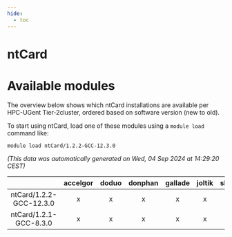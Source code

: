 ```yaml
---
hide:
  - toc
---
```


ntCard
======

# Available modules


The overview below shows which ntCard installations are available per HPC-UGent Tier-2cluster, ordered based on software version (new to old).

To start using ntCard, load one of these modules using a `module load` command like:

```shell
module load ntCard/1.2.2-GCC-12.3.0
```

*(This data was automatically generated on Wed, 04 Sep 2024 at 14:29:20 CEST)*  

| |accelgor|doduo|donphan|gallade|joltik|shinx|skitty|
| :---: | :---: | :---: | :---: | :---: | :---: | :---: | :---: |
|ntCard/1.2.2-GCC-12.3.0|x|x|x|x|x|-|x|
|ntCard/1.2.1-GCC-8.3.0|x|x|x|x|x|-|x|

